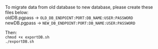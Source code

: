 To migrate data from old database to new database, please create these files below:  
oldDB.pgpass -> `OLD_DB_ENDPOINT:PORT:DB_NAME:USER:PASSWORD`
newDB.pgpass -> `NEW_DB_ENDPOINT:PORT:DB_NAME:USER:PASSWORD`  

Then:  
`chmod +x exportDB.sh`  
`./exportDB.sh`
